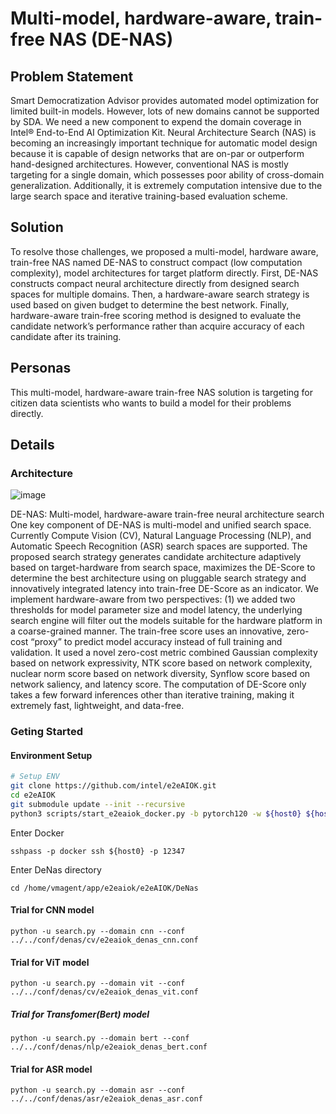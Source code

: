 # Multi-model, hardware-aware, train-free NAS (DE-NAS)

## Problem Statement 
Smart Democratization Advisor provides automated model optimization for limited built-in models. However, lots of new domains cannot be supported by SDA. We need a new component to expend the domain coverage in Intel® End-to-End AI Optimization Kit. 
Neural Architecture Search (NAS) is becoming an increasingly important technique for automatic model design because it is capable of design networks that are on-par or outperform hand-designed architectures. However, conventional NAS is mostly targeting for a single domain, which possesses poor ability of cross-domain generalization. Additionally, it is extremely computation intensive due to the large search space and iterative training-based evaluation scheme. 

## Solution 
To resolve those challenges, we proposed a multi-model, hardware aware, train-free NAS named DE-NAS to construct compact (low computation complexity), model architectures for target platform directly. First, DE-NAS constructs compact neural architecture directly from designed search spaces for multiple domains. Then, a hardware-aware search strategy is used based on given budget to determine the best network. Finally, hardware-aware train-free scoring method is designed to evaluate the candidate network’s performance rather than acquire accuracy of each candidate after its training. 

## Personas
This multi-model, hardware-aware train-free NAS solution is targeting for citizen data scientists who wants to build a model for their problems directly. 

## Details 

### Architecture 
![image](https://user-images.githubusercontent.com/6396930/204731145-b213da18-b4cb-4bca-8285-061e279fef84.png)

DE-NAS: Multi-model, hardware-aware train-free neural architecture search 
One key component of DE-NAS is multi-model and unified search space. Currently Compute Vision (CV), Natural Language Processing (NLP), and Automatic Speech Recognition (ASR) search spaces are supported.
The proposed search strategy generates candidate architecture adaptively based on target-hardware from search space, maximizes the DE-Score to determine the best architecture using on pluggable search strategy and innovatively integrated latency into train-free DE-Score as an indicator. We implement hardware-aware from two perspectives: (1) we added two thresholds for model parameter size and model latency, the underlying search engine will filter out the models suitable for the hardware platform in a coarse-grained manner.
The train-free score uses an innovative, zero-cost “proxy” to predict model accuracy instead of full training and validation. It used a novel zero-cost metric combined Gaussian complexity based on network expressivity, NTK score based on network complexity, nuclear norm score based on network diversity, Synflow score based on network saliency, and latency score. The computation of DE-Score only takes a few forward inferences other than iterative training, making it extremely fast, lightweight, and data-free.


### Geting Started 

#### Environment Setup
``` bash
# Setup ENV
git clone https://github.com/intel/e2eAIOK.git
cd e2eAIOK
git submodule update --init --recursive
python3 scripts/start_e2eaiok_docker.py -b pytorch120 -w ${host0} ${host1} ${host2} ${host3} --proxy ""
```

 Enter Docker
```
sshpass -p docker ssh ${host0} -p 12347
```

Enter DeNas directory
```
cd /home/vmagent/app/e2eaiok/e2eAIOK/DeNas
```
#### Trial for CNN model

```
python -u search.py --domain cnn --conf ../../conf/denas/cv/e2eaiok_denas_cnn.conf
```

#### Trial for ViT model

```
python -u search.py --domain vit --conf ../../conf/denas/cv/e2eaiok_denas_vit.conf
```

##### Trial for Transfomer(Bert) model

```
python -u search.py --domain bert --conf ../../conf/denas/nlp/e2eaiok_denas_bert.conf
```

#### Trial for ASR model

```
python -u search.py --domain asr --conf ../../conf/denas/asr/e2eaiok_denas_asr.conf
```
